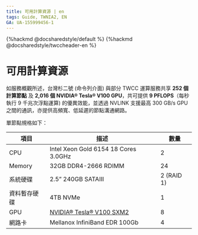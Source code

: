 ```yaml
---
title: 可用計算資源 | en
tags: Guide, TWNIA2, EN
GA: UA-155999456-1
---
```


{%hackmd @docsharedstyle/default %}
{%hackmd @docsharedstyle/twccheader-en %}

# 可用計算資源

如服務概觀所述，台灣杉二號 (命令列介面) 與部分 TWCC 運算服務共享 **252 個計算節點** 及 **2,016 個 NVIDIA® Tesla® V100 GPU**，共可提供 **9 PFLOPS**（每秒執行 9 千兆次浮點運算) 的優異效能，並透過 NVLINK 支援最高 300 GB/s GPU 之間的通訊，亦提供高頻寬、低延遲的節點溝通網路。

單節點規格如下：

| 項目 | 描述 | 數量 |
| -------- | -------- | -------- |
| CPU    | Intel Xeon Gold 6154 18 Cores 3.0GHz   |  2    |
| Memory    | 32GB DDR4-2666 RDIMM   |  24     |
| 系統硬碟    | 2.5” 240GB SATAIII   |  2 (RAID 1)     |
| 資料暫存硬碟    | 4TB NVMe   |  1     |
| GPU    | [NVIDIA® Tesla® V100 SXM2](https://www.nvidia.com/en-us/data-center/v100/)   |  8     |
| 網路卡    | Mellanox InfiniBand EDR 100Gb  |  4     |
